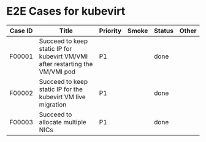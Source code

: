 # E2E Cases for kubevirt

| Case ID | Title                                                                         | Priority | Smoke | Status | Other |
|---------|-------------------------------------------------------------------------------|----------|-------|--------|-------|
| F00001  | Succeed to keep static IP for kubevirt VM/VMI after restarting the VM/VMI pod | P1       |       | done   |       | 
| F00002  | Succeed to keep static IP for the kubevirt VM live migration                  | P1       |       | done   |       |
| F00003  | Succeed to allocate multiple NICs                                             | P1       |       | done   |       |
